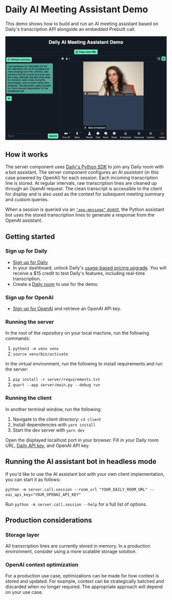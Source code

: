# Daily AI Meeting Assistant Demo

This demo shows how to build and run an AI meeting assistant based on Daily's transcription API alongside an embedded Prebuilt call.

![Screenshot of the demo showing an AI-generated summary of the conversation so far](./screenshot.png)

## How it works

The server component uses [Daily's Python SDK](https://docs.daily.co/reference/daily-python) to join any Daily room with a bot assistant. 
The server component configures an AI _assistant_ (in this case powered by OpenAI) for each session.
Each incoming transcription line is stored. At regular intervals, raw transcription lines are cleaned up through an OpenAI request. The clean transcript is accessible to the client for display and is also used as the context for subequent meeting summary and custom queries. 

When a session is queried via an [`"app-message"` event](https://docs.daily.co/reference/daily-js/events/participant-events#app-message), the Python assistant bot uses the stored transcription lines to generate a response from the OpenAI assistant.

## Getting started

### Sign up for Daily

* [Sign up for Daily](https://dashboard.daily.co/u/signup)
* In your dashboard, unlock Daily's [usage-based pricing upgrade](https://dashboard.daily.co/billing). You will receive a $15 credit to test Daily's features, including real-time transcription.
* Create a [Daily room](https://dashboard.daily.co/rooms/create) to use for the demo.

### Sign up for OpenAI
* [Sign up for OpenAI](https://platform.openai.com/signup) and retrieve an OpenAI API key.

### Running the server

In the root of the repository on your local machine, run the following commands:

1. `python3 -m venv venv`
1. `source venv/bin/activate`

In the virtual environment, run the following to install requirements and run the server:

1. `pip install -r server/requirements.txt`
1. `quart --app server/main.py --debug run`

### Running the client

In another terminal window, run the following:

1. Navigate to the client directory: `cd client`
1. Install dependencies with `yarn install`
1. Start the dev server with `yarn dev`

Open the displayed localhost port in your browser. Fill in your Daily room URL, [Daily API key](https://dashboard.daily.co/developers), and OpenAI API key.

## Running the AI assistant bot in headless mode

If you'd like to use the AI assistant bot with your own client implementation, you can start it as follows:

```
python -m server.call.session --room_url "YOUR_DAILY_ROOM_URL" --oai_api_key="YOUR_OPENAI_API_KEY"
```

Run `python -m server.call.session --help` for a full list of options.

## Production considerations

### Storage layer
All transcription lines are currently stored in memory. In a production environment, consider using a more scalable
storage solution.

### OpenAI context optimization
For a production use case, optimizations can be made for how context is stored and updated. For example, context can be
strategically batched and discarded when no longer required. The appropriate approach will depend on your use case.